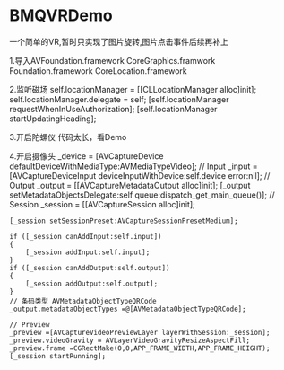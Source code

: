 # BMQVRDemo
一个简单的VR,暂时只实现了图片旋转,图片点击事件后续再补上


1.导入AVFoundation.framework
CoreGraphics.framwork
Foundation.framework
CoreLocation.framework


2.监听磁场
    self.locationManager = [[CLLocationManager alloc]init];
    self.locationManager.delegate = self;
    [self.locationManager requestWhenInUseAuthorization];
    [self.locationManager startUpdatingHeading];
  
3.开启陀螺仪
代码太长，看Demo

4.开启摄像头
    _device = [AVCaptureDevice defaultDeviceWithMediaType:AVMediaTypeVideo];
    // Input
    _input = [AVCaptureDeviceInput deviceInputWithDevice:self.device error:nil];
    // Output
    _output = [[AVCaptureMetadataOutput alloc]init];
    [_output setMetadataObjectsDelegate:self queue:dispatch_get_main_queue()];
    // Session
    _session = [[AVCaptureSession alloc]init];
    
    [_session setSessionPreset:AVCaptureSessionPresetMedium];
    
    if ([_session canAddInput:self.input])
    {
        [_session addInput:self.input];
    }
    if ([_session canAddOutput:self.output])
    {
        [_session addOutput:self.output];
    }
    // 条码类型 AVMetadataObjectTypeQRCode
    _output.metadataObjectTypes =@[AVMetadataObjectTypeQRCode];
    
    // Preview
    _preview =[AVCaptureVideoPreviewLayer layerWithSession:_session];
    _preview.videoGravity = AVLayerVideoGravityResizeAspectFill;
    _preview.frame =CGRectMake(0,0,APP_FRAME_WIDTH,APP_FRAME_HEIGHT);
    [_session startRunning];
